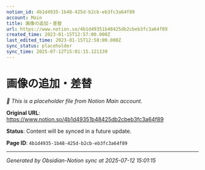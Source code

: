```yaml
---
notion_id: 4b1d4935-1b48-425d-b2cb-eb3fc3a64f89
account: Main
title: 画像の追加・差替
url: https://www.notion.so/4b1d49351b48425db2cbeb3fc3a64f89
created_time: 2023-01-15T12:57:00.000Z
last_edited_time: 2023-01-15T12:58:00.000Z
sync_status: placeholder
sync_time: 2025-07-12T15:01:15.121139
---
```


# 画像の追加・差替

*🔄 This is a placeholder file from Notion Main account.*

**Original URL**: https://www.notion.so/4b1d49351b48425db2cbeb3fc3a64f89

**Status**: Content will be synced in a future update.

**Page ID**: `4b1d4935-1b48-425d-b2cb-eb3fc3a64f89`

---

*Generated by Obsidian-Notion sync at 2025-07-12 15:01:15*
